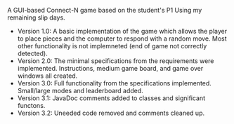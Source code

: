 A GUI-based Connect-N game based on the student's P1
Using my remaining slip days.

- Version 1.0: A basic implementation of the game which allows the player to place pieces and the computer to respond with a random move. Most other functionality is not implemneted (end of game not correctly detected).
- Version 2.0: The minimal specifications from the requirements were implemented. Instructions, medium game board, and game over windows all created.
- Version 3.0: Full functionality from the specifications implemented. Small/large modes and leaderboard added.
- Version 3.1: JavaDoc comments added to classes and significant functons.
- Version 3.2: Uneeded code removed and comments cleaned up.
